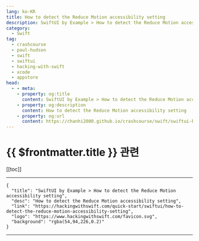 ```yaml
---
lang: ko-KR
title: How to detect the Reduce Motion accessibility setting
description: SwiftUI by Example > How to detect the Reduce Motion accessibility setting
category:
  - Swift
tag: 
  - crashcourse
  - paul-hudson
  - swift
  - swiftui
  - hacking-with-swift
  - xcode
  - appstore
head:
  - - meta:
    - property: og:title
      content: SwiftUI by Example > How to detect the Reduce Motion accessibility setting
    - property: og:description
      content: How to detect the Reduce Motion accessibility setting
    - property: og:url
      content: https://chanhi2000.github.io/crashcourse/swift/swiftui-by-example/22-accessibility/how-to-detect-the-reduce-motion-accessibility-setting.html
---
```


# {{ $frontmatter.title }} 관련

[[toc]]

---

```component VPCard
{
  "title": "SwiftUI by Example > How to detect the Reduce Motion accessibility setting",
  "desc": "How to detect the Reduce Motion accessibility setting",
  "link": "https://hackingwithswift.com/quick-start/swiftui/how-to-detect-the-reduce-motion-accessibility-setting",
  "logo": "https://www.hackingwithswift.com/favicon.svg",
  "background": "rgba(54,94,226,0.2)"
}
```

---

<TagLinks />